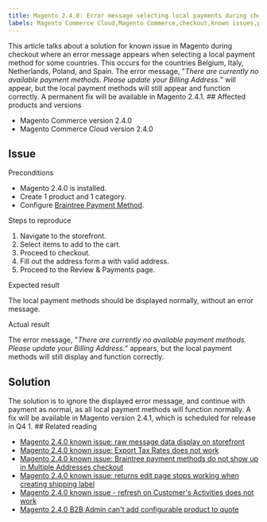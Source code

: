 ```yaml
---
title: Magento 2.4.0: Error message selecting local payments during checkout
labels: Magento Commerce Cloud,Magento Commerce,checkout,known issues,payment method,2.4.0,Braintree,billing address
---
```


This article talks about a solution for known issue in Magento during checkout where an error message appears when selecting a local payment method for some countries. This occurs for the countries Belgium, Italy, Netherlands, Poland, and Spain. The error message, "_There are currently no available payment methods. Please update your Billing Address._" will appear, but the local payment methods will still appear and function correctly. A permanent fix will be available in Magento 2.4.1. ## Affected products and versions

* Magento Commerce version 2.4.0
* Magento Commerce Cloud version 2.4.0

## Issue

Preconditions

* Magento 2.4.0 is installed.
* Create 1 product and 1 category.
* Configure [Braintree Payment Method](https://devdocs.magento.com/guides/v2.4/graphql/payment-methods/braintree.html).

Steps to reproduce

1. Navigate to the storefront.
1. Select items to add to the cart. 
1. Proceed to checkout.
1. Fill out the address form a with valid address.
1. Proceed to the Review &amp; Payments page. 

Expected result

The local payment methods should be displayed normally, without an error message.

Actual result 

The error message, "_There are currently no available payment methods. Please update your Billing Address._" appears, but the local payment methods will still display and function correctly.

## Solution

The solution is to ignore the displayed error message, and continue with payment as normal, as all local payment methods will function normally. A fix will be available in Magento version 2.4.1, which is scheduled for release in Q4 1. ## Related reading

* [Magento 2.4.0 known issue: raw message data display on storefront](https://support.magento.com/hc/en-us/articles/360045804332)
* [Magento 2.4.0 known issue: Export Tax Rates does not work](https://support.magento.com/hc/en-us/articles/360045850032)
* [Magento 2.4.0 known issue: Braintree payment methods do not show up in Multiple Addresses checkout](https://support.magento.com/hc/en-us/articles/360046354992)
* [Magento 2.4.0 known issue: returns edit page stops working when creating shipping label](https://support.magento.com/hc/en-us/articles/360046441312)
* [Magento 2.4.0 known issue - refresh on Customer's Activities does not work](https://support.magento.com/hc/en-us/articles/360046091332)
* [Magento 2.4.0 B2B Admin can't add configurable product to quote](https://support.magento.com/hc/en-us/articles/360046801971)